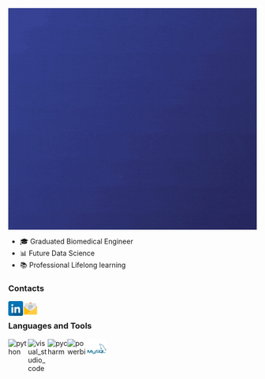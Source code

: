 <img align="center" height="450" width="1000"  src="https://github.com/brunalimap/brunalimap/blob/main/img/im01.gif">



-  🎓 Graduated Biomedical Engineer 
-  📊 Future Data Science 
-  📚 Professional Lifelong learning


### Contacts
[<img align="left"  width="30px" src="https://github.com/brunalimap/brunalimap/blob/main/img/likedin.png" />](https://www.linkedin.com/in/brunalimap)
[<img align="left"  width="30px" src="https://github.com/brunalimap/brunalimap/blob/main/img/email.png"/>](email:brunapereira@geb.inatel.br)

</br>

### Languages and Tools
<img align="left" alt="python" width="40px" src="https://cdn3.iconfinder.com/data/icons/logos-and-brands-adobe/512/267_Python-512.png" />
<img align="left" alt="visual_studio_code" width="40px" src="https://upload.wikimedia.org/wikipedia/commons/9/9a/Visual_Studio_Code_1.35_icon.svg" />
<img align="left" alt="pycharm" width="40px" src="https://upload.wikimedia.org/wikipedia/commons/a/a1/PyCharm_Logo.svg" />
<img align="left" alt="powerbi" width="40px" src="https://img.icons8.com/color/48/000000/power-bi.png" />
<img align="left" alt="mysql" width="40px" src="https://github.com/brunalimap/brunalimap/blob/main/img/mysql.png" />








